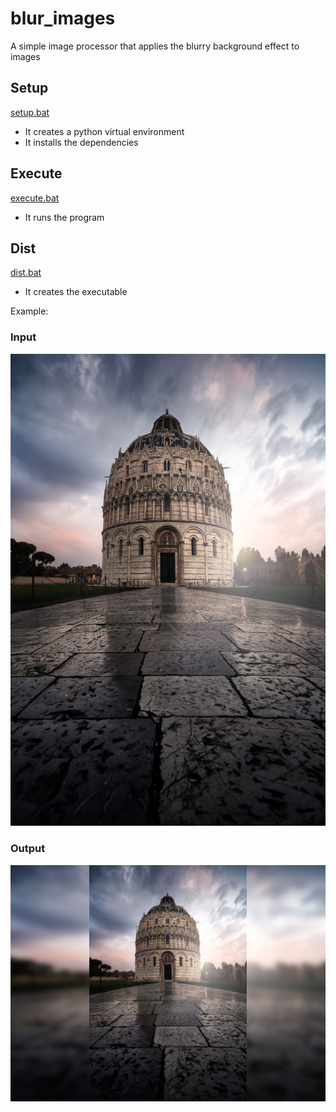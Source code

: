 # blur_images

A simple image processor that applies the blurry background effect to images

## Setup

[setup.bat](setup.bat)

- It creates a python virtual environment
- It installs the dependencies

## Execute

[execute.bat](execute.bat)

- It runs the program

## Dist

[dist.bat](dist.bat)

- It creates the executable

Example:

### Input

![Original](img\input_images\6-fotografia-de-Alejandro-Rodriguez-683x1024.jpg)

### Output

![Edited](img\output_images\6-fotografia-de-Alejandro-Rodriguez-683x1024_1200x900.png)
